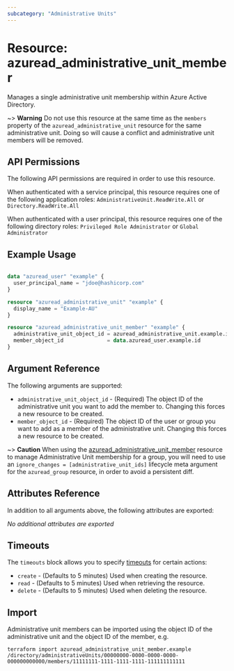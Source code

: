 ```yaml
---
subcategory: "Administrative Units"
---
```


# Resource: azuread_administrative_unit_member

Manages a single administrative unit membership within Azure Active Directory.

~> **Warning** Do not use this resource at the same time as the `members` property of the `azuread_administrative_unit` resource for the same administrative unit. Doing so will cause a conflict and administrative unit members will be removed.

## API Permissions

The following API permissions are required in order to use this resource.

When authenticated with a service principal, this resource requires one of the following application roles: `AdministrativeUnit.ReadWrite.All` or `Directory.ReadWrite.All`

When authenticated with a user principal, this resource requires one of the following directory roles: `Privileged Role Administrator` or `Global Administrator`

## Example Usage

```terraform

data "azuread_user" "example" {
  user_principal_name = "jdoe@hashicorp.com"
}

resource "azuread_administrative_unit" "example" {
  display_name = "Example-AU"
}

resource "azuread_administrative_unit_member" "example" {
  administrative_unit_object_id = azuread_administrative_unit.example.id
  member_object_id              = data.azuread_user.example.id
}
```

## Argument Reference

The following arguments are supported:

* `administrative_unit_object_id` - (Required) The object ID of the administrative unit you want to add the member to. Changing this forces a new resource to be created.
* `member_object_id` - (Required) The object ID of the user or group you want to add as a member of the administrative unit. Changing this forces a new resource to be created.

~> **Caution** When using the [azuread_administrative_unit_member](https://registry.terraform.io/providers/hashicorp/azuread/latest/docs/resources/administrative_unit_member) resource to manage Administrative Unit membership for a group, you will need to use an `ignore_changes = [administrative_unit_ids]` lifecycle meta argument for the `azuread_group` resource, in order to avoid a persistent diff.

## Attributes Reference

In addition to all arguments above, the following attributes are exported:

*No additional attributes are exported*

## Timeouts

The `timeouts` block allows you to specify [timeouts](https://www.terraform.io/language/resources/syntax#operation-timeouts) for certain actions:

* `create` - (Defaults to 5 minutes) Used when creating the resource.
* `read` - (Defaults to 5 minutes) Used when retrieving the resource.
* `delete` - (Defaults to 5 minutes) Used when deleting the resource.

## Import

Administrative unit members can be imported using the object ID of the administrative unit and the object ID of the member, e.g.

```shell
terraform import azuread_administrative_unit_member.example /directory/administrativeUnits/00000000-0000-0000-0000-000000000000/members/11111111-1111-1111-1111-111111111111
```